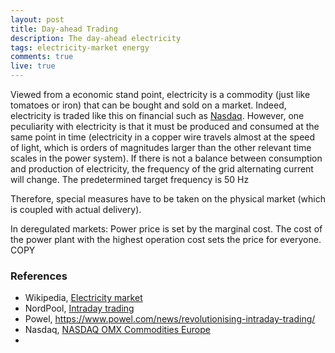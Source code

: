 ```yaml
---
layout: post
title: Day-ahead Trading
description: The day-ahead electricity
tags: electricity-market energy
comments: true
live: true
---
```


Viewed from a economic stand point, electricity is a commodity (just like tomatoes or iron) that can be bought and sold on a market. Indeed, electricity is traded like this on financial such as [Nasdaq](http://www.nasdaqomx.com/transactions/markets/commodities). However, one peculiarity with electricity is that it must be produced and consumed at the same point in time (electricity in a copper wire travels almost at the speed of light, which is orders of magnitudes larger than the other relevant time scales in the power system). If there is not a balance between consumption and production of electricity, the frequency of the grid alternating current will change. The predetermined target frequency is 50 Hz

Therefore, special measures have to be taken on the physical market (which is coupled with actual delivery).

 In deregulated markets: Power price is set by the marginal cost. The cost of the power plant with the highest operation cost sets the price for everyone. COPY


### References
* Wikipedia, [Electricity market](https://en.wikipedia.org/wiki/Electricity_market)
* NordPool, [Intraday trading](http://www.nordpoolspot.com/TAS/intraday-trading/)
* Powel, https://www.powel.com/news/revolutionising-intraday-trading/
* Nasdaq, [NASDAQ OMX Commodities Europe](http://www.nasdaqomx.com/transactions/markets/commodities)
*
